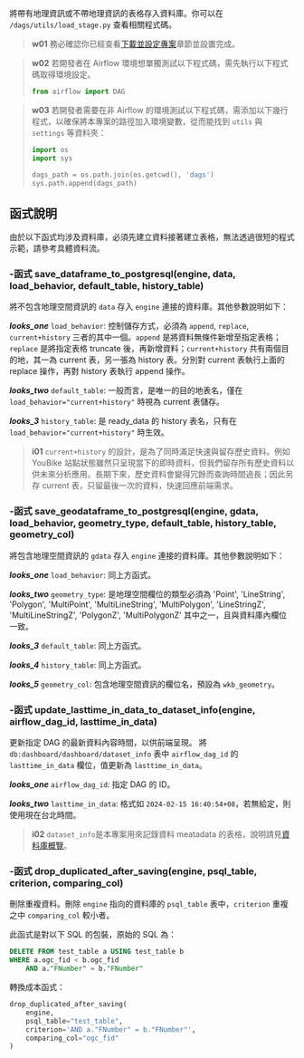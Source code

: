 


將帶有地理資訊或不帶地理資訊的表格存入資料庫。你可以在 `/dags/utils/load_stage.py` 查看相關程式碼。

> **w01**
> 務必確認你已經查看[下載並設定專案](/data-end/project-setup)章節並設置完成。

> **w02**
> 若開發者在 Airflow 環境想單獨測試以下程式碼，需先執行以下程式碼取得環境設定。
> ``` python
> from airflow import DAG
> ```

> **w03**
> 若開發者需要在非 Airflow 的環境測試以下程式碼，需添加以下幾行程式，以確保將本專案的路徑加入環境變數，從而能找到 `utils` 與 `settings` 等資料夾：
> ``` python
> import os
> import sys
>
> dags_path = os.path.join(os.getcwd(), 'dags') 
> sys.path.append(dags_path)
> ```

## 函式說明

由於以下函式均涉及資料庫，必須先建立資料接著建立表格，無法透過很短的程式示範，請參考具體資料流。

### -函式 save_dataframe_to_postgresql(engine, data, load_behavior, default_table, history_table)

將不包含地理空間資訊的 `data` 存入 `engine` 連接的資料庫。其他參數說明如下：

**_looks_one_** `load_behavior`: 控制儲存方式，必須為 `append`, `replace`, `current+history` 三者的其中一個。`append` 是將資料無條件新增至指定表格；`replace` 是將指定表格 truncate 後，再新增資料；`current+history` 共有兩個目的地，其一為 current 表，另一張為 history 表。分別對 current 表執行上面的 replace 操作，再對 history 表執行 append 操作。

**_looks_two_** `default_table`: 一般而言，是唯一的目的地表名，僅在 `load_behavior="current+history"` 時視為 current 表儲存。

**_looks_3_** `history_table`: 是 ready_data 的 history 表名，只有在 `load_behavior="current+history"` 時生效。

> **i01**
> `current+history` 的設計，是為了同時滿足快速與留存歷史資料。例如 YouBike 站點狀態雖然只呈現當下的即時資料，但我們留存所有歷史資料以供未來分析應用。長期下來，歷史資料會變得冗餘而查詢時間過長；因此另存 current 表，只留最後一次的資料，快速回應前端需求。


### -函式 save_geodataframe_to_postgresql(engine, gdata, load_behavior, geometry_type, default_table, history_table, geometry_col)

將包含地理空間資訊的 `gdata` 存入 `engine` 連接的資料庫。其他參數說明如下：

**_looks_one_** `load_behavior`: 同上方函式。

**_looks_two_** `geometry_type`: 是地理空間欄位的類型必須為 'Point', 'LineString', 'Polygon', 'MultiPoint', 'MultiLineString', 'MultiPolygon', 'LineStringZ', 'MultiLineStringZ', 'PolygonZ', 'MultiPolygonZ' 其中之一，且與資料庫內欄位一致。

**_looks_3_** `default_table`: 同上方函式。

**_looks_4_** `history_table`: 同上方函式。

**_looks_5_** `geometry_col`: 包含地理空間資訊的欄位名，預設為 `wkb_geometry`。


### -函式 update_lasttime_in_data_to_dataset_info(engine, airflow_dag_id, lasttime_in_data)

更新指定 DAG 的最新資料內容時間，以供前端呈現。
將 `db:dashboard/dashboard/dataset_info` 表中 `airflow_dag_id` 的 `lasttime_in_data` 欄位，值更新為 `lasttime_in_data`。

**_looks_one_** `airflow_dag_id`: 指定 DAG 的 ID。

**_looks_two_** `lasttime_in_data`: 格式如 `2024-02-15 16:40:54+08`，若無給定，則使用現在台北時間。

> **i02**
> `dataset_info`是本專案用來記錄資料 meatadata 的表格，說明請見[資料庫概覽](/data-end/database)。


### -函式 drop_duplicated_after_saving(engine, psql_table, criterion, comparing_col)

刪除重複資料。刪除 `engine` 指向的資料庫的 `psql_table` 表中，`criterion` 重複之中 `comparing_col` 較小者。

此函式是對以下 SQL 的包裝，原始的 SQL 為：
``` sql
DELETE FROM test_table a USING test_table b
WHERE a.ogc_fid < b.ogc_fid
    AND a."FNumber" = b."FNumber"
```

轉換成本函式：
``` python
drop_duplicated_after_saving(
    engine,
    psql_table="test_table",
    criterion='AND a."FNumber" = b."FNumber"',
    comparing_col="ogc_fid"
)
```
